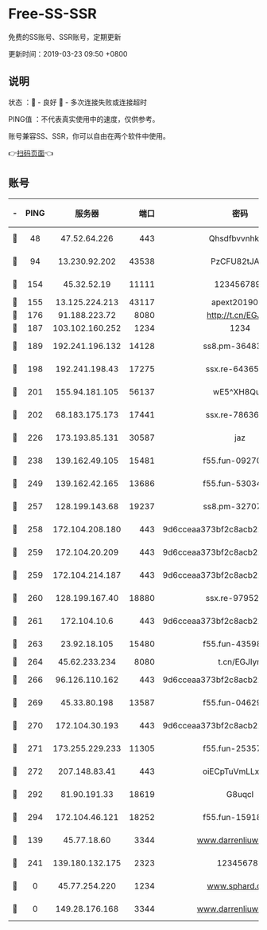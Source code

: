 # Free-SS-SSR

免费的SS账号、SSR账号，定期更新

更新时间：2019-03-23 09:50 +0800

## 说明

状态     ：🙂 - 良好 🙁 - 多次连接失败或连接超时

PING值   ：不代表真实使用中的速度，仅供参考。

账号兼容SS、SSR，你可以自由在两个软件中使用。

👉[扫码页面](https://liesauer.github.io/Free-SS-SSR/)👈

## 账号

|-|PING|服务器|端口|密码|加密方式|区域|
|:----:|:----:|:-----:|-----:|:----:|:----:|:----:|
|🙂|48|47.52.64.226|443|Qhsdfbvvnhkm1|aes-256-cfb|HK|
|🙂|94|13.230.92.202|43538|PzCFU82tJAdZ|aes-256-cfb|JP|
|🙂|154|45.32.52.19|11111|1234567890|aes-256-cfb|JP|
|🙂|155|13.125.224.213|43117|apext2019005|chacha20|KR|
|🙂|176|91.188.223.72|8080|http://t.cn/EGJIyrl|rc4-md5|RU|
|🙂|187|103.102.160.252|1234|1234|rc4-md5|JP|
|🙂|189|192.241.196.132|14128|ss8.pm-36483349|aes-256-cfb|US|
|🙂|198|192.241.198.43|17275|ssx.re-64365080|aes-256-cfb|US|
|🙂|201|155.94.181.105|56137|wE5^XH8Quw|aes-256-cfb|US|
|🙂|202|68.183.175.173|17441|ssx.re-78636175|aes-256-cfb|US|
|🙂|226|173.193.85.131|30587|jaz|aes-256-cfb|US|
|🙂|238|139.162.49.105|15481|f55.fun-09270327|aes-256-cfb|SG|
|🙂|249|139.162.42.165|13686|f55.fun-53034739|aes-256-cfb|SG|
|🙂|257|128.199.143.68|19237|ss8.pm-32707172|aes-256-cfb|SG|
|🙂|258|172.104.208.180|443|9d6cceaa373bf2c8acb22e60b6a58be6|aes-256-cfb|US|
|🙂|259|172.104.20.209|443|9d6cceaa373bf2c8acb22e60b6a58be6|aes-256-cfb|US|
|🙂|259|172.104.214.187|443|9d6cceaa373bf2c8acb22e60b6a58be6|aes-256-cfb|US|
|🙂|260|128.199.167.40|18880|ssx.re-97952522|aes-256-cfb|SG|
|🙂|261|172.104.10.6|443|9d6cceaa373bf2c8acb22e60b6a58be6|aes-256-cfb|US|
|🙂|263|23.92.18.105|15480|f55.fun-43598783|aes-256-cfb|US|
|🙂|264|45.62.233.234|8080|t.cn/EGJIyrl|rc4-md5|CA|
|🙂|266|96.126.110.162|443|9d6cceaa373bf2c8acb22e60b6a58be6|aes-256-cfb|US|
|🙂|269|45.33.80.198|13587|f55.fun-04629140|aes-256-cfb|US|
|🙂|270|172.104.30.193|443|9d6cceaa373bf2c8acb22e60b6a58be6|aes-256-cfb|US|
|🙂|271|173.255.229.233|11305|f55.fun-25357616|aes-256-cfb|US|
|🙂|272|207.148.83.41|443|oiECpTuVmLLxk4Ts|aes-256-cfb|AU|
|🙂|292|81.90.191.33|18619|G8uqcl|aes-256-cfb|US|
|🙂|294|172.104.46.121|18252|f55.fun-15918908|aes-256-cfb|SG|
|🙂|139|45.77.18.60|3344|www.darrenliuwei.com|aes-256-cfb|JP|
|🙂|241|139.180.132.175|2323|123456789|aes-256-cfb|SG|
|🙁|0|45.77.254.220|1234|www.sphard.com|aes-256-cfb|SG|
|🙁|0|149.28.176.168|3344|www.darrenliuwei.com|aes-256-cfb|AU|
